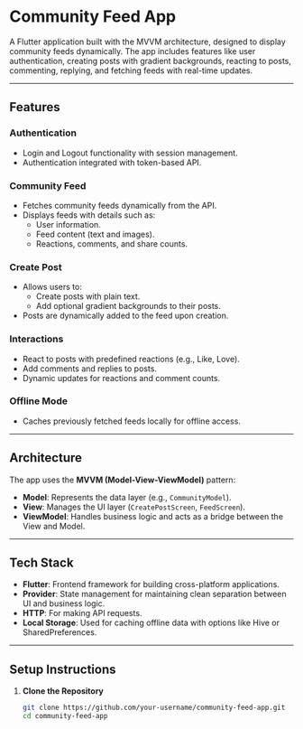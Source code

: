 # **Community Feed App**

A Flutter application built with the MVVM architecture, designed to display community feeds dynamically. The app includes features like user authentication, creating posts with gradient backgrounds, reacting to posts, commenting, replying, and fetching feeds with real-time updates.

---

## **Features**

### **Authentication**
- Login and Logout functionality with session management.
- Authentication integrated with token-based API.

### **Community Feed**
- Fetches community feeds dynamically from the API.
- Displays feeds with details such as:
  - User information.
  - Feed content (text and images).
  - Reactions, comments, and share counts.

### **Create Post**
- Allows users to:
  - Create posts with plain text.
  - Add optional gradient backgrounds to their posts.
- Posts are dynamically added to the feed upon creation.

### **Interactions**
- React to posts with predefined reactions (e.g., Like, Love).
- Add comments and replies to posts.
- Dynamic updates for reactions and comment counts.

### **Offline Mode**
- Caches previously fetched feeds locally for offline access.

---

## **Architecture**

The app uses the **MVVM (Model-View-ViewModel)** pattern:
- **Model**: Represents the data layer (e.g., `CommunityModel`).
- **View**: Manages the UI layer (`CreatePostScreen`, `FeedScreen`).
- **ViewModel**: Handles business logic and acts as a bridge between the View and Model.

---

## **Tech Stack**
- **Flutter**: Frontend framework for building cross-platform applications.
- **Provider**: State management for maintaining clean separation between UI and business logic.
- **HTTP**: For making API requests.
- **Local Storage**: Used for caching offline data with options like Hive or SharedPreferences.

---

## **Setup Instructions**

1. **Clone the Repository**
   ```bash
   git clone https://github.com/your-username/community-feed-app.git
   cd community-feed-app
